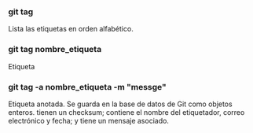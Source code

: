 ### git tag
Lista las etiquetas en orden alfabético.

### git tag nombre_etiqueta
Etiqueta 

### git tag -a nombre_etiqueta -m "messge"
Etiqueta anotada. Se guarda en la base de datos de Git como objetos enteros. tienen un checksum; contiene el nombre del etiquetador, correo electrónico y fecha; y tiene un mensaje asociado.
